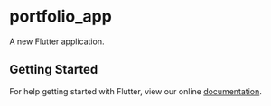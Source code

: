 # portfolio_app

A new Flutter application.

## Getting Started

For help getting started with Flutter, view our online
[documentation](https://flutter.io/).
